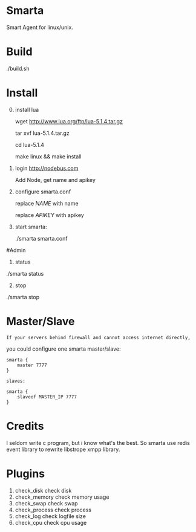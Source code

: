# Smarta

Smart Agent for linux/unix.

# Build

./build.sh

# Install

0. install lua

	wget http://www.lua.org/ftp/lua-5.1.4.tar.gz

	tar xvf lua-5.1.4.tar.gz

	cd lua-5.1.4

	make linux && make install

1. login http://nodebus.com
	
	Add Node, get name and apikey

2. configure smarta.conf 

    replace $NAME$ with name

    replace $APIKEY$ with apikey

3. start smarta:

    ./smarta smarta.conf

#Admin

1. status

./smarta status

2. stop

./smarta stop

# Master/Slave

	If your servers behind firewall and cannot access internet directly,
you could configure one smarta master/slave:

    smarta {
        master 7777
    }

	slaves:

    smarta {
        slaveof MASTER_IP 7777
    }

# Credits

I seldom write c program, but i know what's the best. So smarta use redis event library to rewrite libstrope xmpp library.

# Plugins

1. check_disk check disk
2. check_memory check memory usage
3. check_swap check swap
4. check_process check process
5. check_log check logfile size
6. check_cpu  check cpu usage

